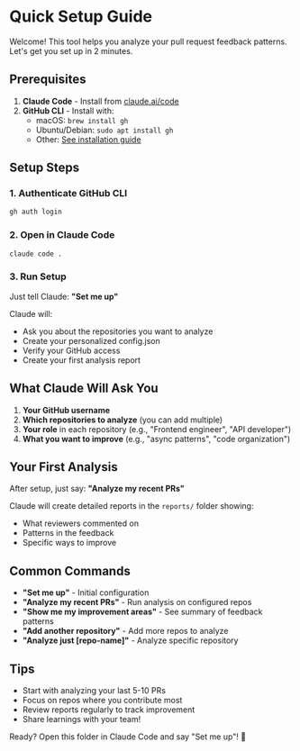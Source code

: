 # Quick Setup Guide

Welcome! This tool helps you analyze your pull request feedback patterns. Let's get you set up in 2 minutes.

## Prerequisites

1. **Claude Code** - Install from [claude.ai/code](https://claude.ai/code)
2. **GitHub CLI** - Install with:
   - macOS: `brew install gh`
   - Ubuntu/Debian: `sudo apt install gh`
   - Other: [See installation guide](https://github.com/cli/cli#installation)

## Setup Steps

### 1. Authenticate GitHub CLI
```bash
gh auth login
```

### 2. Open in Claude Code
```bash
claude code .
```

### 3. Run Setup
Just tell Claude: **"Set me up"**

Claude will:
- Ask you about the repositories you want to analyze
- Create your personalized config.json
- Verify your GitHub access
- Create your first analysis report

## What Claude Will Ask You

1. **Your GitHub username**
2. **Which repositories to analyze** (you can add multiple)
3. **Your role** in each repository (e.g., "Frontend engineer", "API developer")
4. **What you want to improve** (e.g., "async patterns", "code organization")

## Your First Analysis

After setup, just say: **"Analyze my recent PRs"**

Claude will create detailed reports in the `reports/` folder showing:
- What reviewers commented on
- Patterns in the feedback
- Specific ways to improve

## Common Commands

- **"Set me up"** - Initial configuration
- **"Analyze my recent PRs"** - Run analysis on configured repos
- **"Show me my improvement areas"** - See summary of feedback patterns
- **"Add another repository"** - Add more repos to analyze
- **"Analyze just [repo-name]"** - Analyze specific repository

## Tips

- Start with analyzing your last 5-10 PRs
- Focus on repos where you contribute most
- Review reports regularly to track improvement
- Share learnings with your team!

Ready? Open this folder in Claude Code and say "Set me up"! 🚀